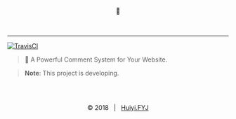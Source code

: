 <div align=center>💬</div>
<br><br>

---
[![TravisCI](https://travis-ci.com/huiyifyj/comment.js.svg?branch=master)](https://travis-ci.com/huiyifyj/comment.js)

> 💬 A Powerful Comment System for Your Website.

> **Note**: This project is developing.

<br><br>
<div align=center>
    &copy; 2018 &nbsp; | &nbsp; <a href="https://huiyifyj.github.io" target="_blank">Huiyi.FYJ</a>
</div>
